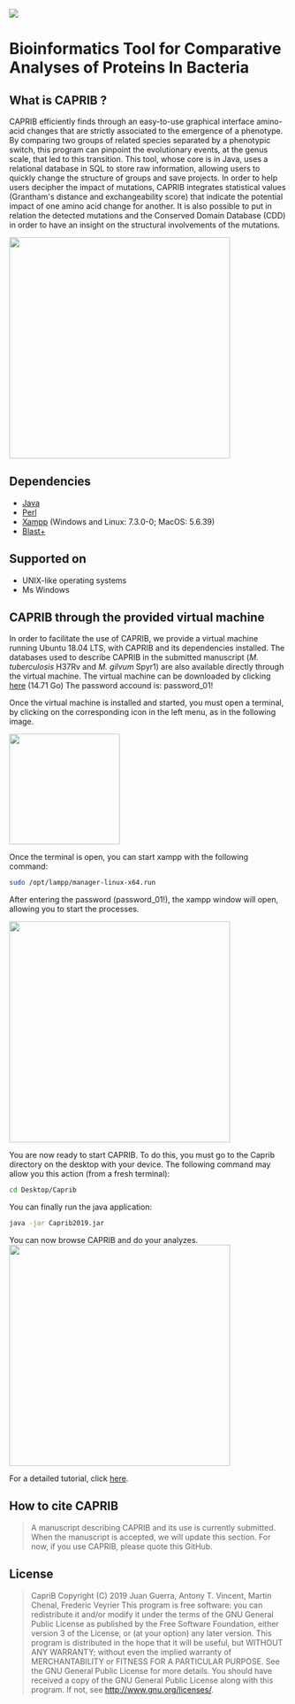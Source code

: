 
![](http://fveyrier.profs.inrs.ca/Download/tutorial/Images2/caprib.png) 

# Bioinformatics Tool for Comparative Analyses of Proteins In Bacteria

## What is CAPRIB ?

CAPRIB efficiently finds through an easy-to-use graphical interface amino-acid changes that are strictly associated to the emergence of a phenotype. By comparing two groups of related species separated by a phenotypic switch, this program can pinpoint the evolutionary events, at the genus scale, that led to this transition. This tool, whose core is in Java, uses a relational database in SQL to store raw information, allowing users to quickly change the structure of groups and save projects. In order to help users decipher the impact of mutations, CAPRIB integrates statistical values (Grantham's distance and exchangeability score) that indicate the potential impact of one amino acid change for another. It is also possible to put in relation the detected mutations and the Conserved Domain Database (CDD) in order to have an insight on the structural involvements of the mutations. 

<img src="http://fveyrier.profs.inrs.ca/Download/tutorial/Images2/Figure_1.png" width="400">

## Dependencies
- [Java](https://www.java.com/fr/download/help/index_installing.xml) 
- [Perl](https://www.activestate.com/activeperl/downloads) 
- [Xampp](https://www.apachefriends.org/index.html ) (Windows and Linux: 7.3.0-0; MacOS: 5.6.39)
- [Blast+](https://www.ncbi.nlm.nih.gov/books/NBK52637/)

## Supported on
- UNIX-like operating systems
- Ms Windows

## CAPRIB through the provided virtual machine
In order to facilitate the use of CAPRIB, we provide a virtual machine running Ubuntu 18.04 LTS, with CAPRIB and its dependencies installed. The databases used to describe CAPRIB in the submitted manuscript (<i>M. tuberculosis</i> H37Rv and <i>M. gilvum</i> Spyr1) are also available directly through the virtual machine. The virtual machine can be downloaded by clicking [here](http://fveyrier.profs.inrs.ca/Download/CAPRIB-V1.ova)  (14.71 Go)
The password accound is: password_01!

Once the virtual machine is installed and started, you must open a terminal, by clicking on the corresponding icon in the left menu, as in the following image.

<img src="http://fveyrier.profs.inrs.ca/Download/tutorial/Images2/1a.png" width="200">

Once the terminal is open, you can start xampp with the following command:
```sh
sudo /opt/lampp/manager-linux-x64.run
```
After entering the password (password_01!), the xampp window will open, allowing you to start the processes.

<img src="http://fveyrier.profs.inrs.ca/Download/tutorial/Images2/3.png" width="400">

You are now ready to start CAPRIB. To do this, you must go to the Caprib directory on the desktop with your device. The following command may allow you this action (from a fresh terminal):
```sh
cd Desktop/Caprib
```
You can finally run the java application:
```sh
java -jar Caprib2019.jar
```

You can now browse CAPRIB and do your analyzes. 
<img src="http://fveyrier.profs.inrs.ca/Download/tutorial/Images2/5.png" width="400">

For a detailed tutorial, click [here](http://fveyrier.profs.inrs.ca/Download/tutorial/index.html).

## How to cite CAPRIB
>A manuscript describing CAPRIB and its use is currently submitted. When the manuscript is accepted, we will update this section. For now, if you use CAPRIB, please quote this GitHub.
## License
>CapriB
>Copyright (C) 2019  Juan Guerra, Antony T. Vincent, Martin Chenal, Frederic Veyrier
>This program is free software: you can redistribute it and/or modify
>it under the terms of the GNU General Public License as published by
>the Free Software Foundation, either version 3 of the License, or
>(at your option) any later version.
>This program is distributed in the hope that it will be useful,
>but WITHOUT ANY WARRANTY; without even the implied warranty of
>MERCHANTABILITY or FITNESS FOR A PARTICULAR PURPOSE.  See the
>GNU General Public License for more details.
>You should have received a copy of the GNU General Public License
>along with this program.  If not, see http://www.gnu.org/licenses/.

